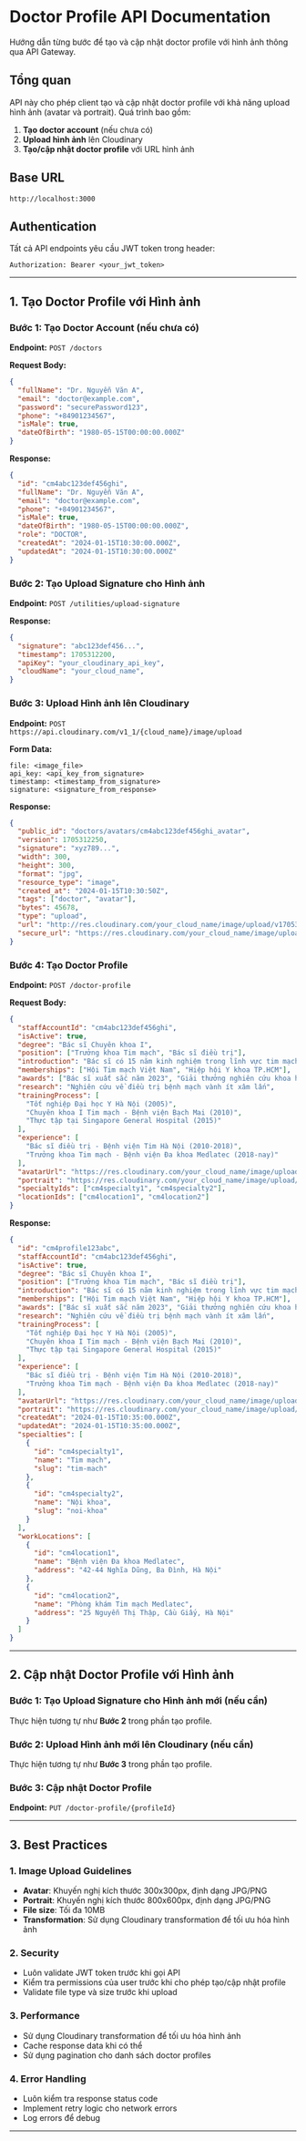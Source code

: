 # Doctor Profile API Documentation

Hướng dẫn từng bước để tạo và cập nhật doctor profile với hình ảnh thông qua API Gateway.

## Tổng quan

API này cho phép client tạo và cập nhật doctor profile với khả năng upload hình ảnh (avatar và portrait). Quá trình bao gồm:

1. **Tạo doctor account** (nếu chưa có)
2. **Upload hình ảnh** lên Cloudinary
3. **Tạo/cập nhật doctor profile** với URL hình ảnh

## Base URL

```
http://localhost:3000
```

## Authentication

Tất cả API endpoints yêu cầu JWT token trong header:

```
Authorization: Bearer <your_jwt_token>
```

---

## 1. Tạo Doctor Profile với Hình ảnh

### Bước 1: Tạo Doctor Account (nếu chưa có)

**Endpoint:** `POST /doctors`

**Request Body:**
```json
{
  "fullName": "Dr. Nguyễn Văn A",
  "email": "doctor@example.com",
  "password": "securePassword123",
  "phone": "+84901234567",
  "isMale": true,
  "dateOfBirth": "1980-05-15T00:00:00.000Z"
}
```

**Response:**
```json
{
  "id": "cm4abc123def456ghi",
  "fullName": "Dr. Nguyễn Văn A",
  "email": "doctor@example.com",
  "phone": "+84901234567",
  "isMale": true,
  "dateOfBirth": "1980-05-15T00:00:00.000Z",
  "role": "DOCTOR",
  "createdAt": "2024-01-15T10:30:00.000Z",
  "updatedAt": "2024-01-15T10:30:00.000Z"
}
```

### Bước 2: Tạo Upload Signature cho Hình ảnh

**Endpoint:** `POST /utilities/upload-signature`

**Response:**
```json
{
  "signature": "abc123def456...",
  "timestamp": 1705312200,
  "apiKey": "your_cloudinary_api_key",
  "cloudName": "your_cloud_name",
}
```

### Bước 3: Upload Hình ảnh lên Cloudinary

**Endpoint:** `POST https://api.cloudinary.com/v1_1/{cloud_name}/image/upload`

**Form Data:**
```
file: <image_file>
api_key: <api_key_from_signature>
timestamp: <timestamp_from_signature>
signature: <signature_from_response>
```

**Response:**
```json
{
  "public_id": "doctors/avatars/cm4abc123def456ghi_avatar",
  "version": 1705312250,
  "signature": "xyz789...",
  "width": 300,
  "height": 300,
  "format": "jpg",
  "resource_type": "image",
  "created_at": "2024-01-15T10:30:50Z",
  "tags": ["doctor", "avatar"],
  "bytes": 45678,
  "type": "upload",
  "url": "http://res.cloudinary.com/your_cloud_name/image/upload/v1705312250/doctors/avatars/cm4abc123def456ghi_avatar.jpg",
  "secure_url": "https://res.cloudinary.com/your_cloud_name/image/upload/v1705312250/doctors/avatars/cm4abc123def456ghi_avatar.jpg"
}
```

### Bước 4: Tạo Doctor Profile

**Endpoint:** `POST /doctor-profile`

**Request Body:**
```json
{
  "staffAccountId": "cm4abc123def456ghi",
  "isActive": true,
  "degree": "Bác sĩ Chuyên khoa I",
  "position": ["Trưởng khoa Tim mạch", "Bác sĩ điều trị"],
  "introduction": "Bác sĩ có 15 năm kinh nghiệm trong lĩnh vực tim mạch...",
  "memberships": ["Hội Tim mạch Việt Nam", "Hiệp hội Y khoa TP.HCM"],
  "awards": ["Bác sĩ xuất sắc năm 2023", "Giải thưởng nghiên cứu khoa học"],
  "research": "Nghiên cứu về điều trị bệnh mạch vành ít xâm lấn",
  "trainingProcess": [
    "Tốt nghiệp Đại học Y Hà Nội (2005)",
    "Chuyên khoa I Tim mạch - Bệnh viện Bạch Mai (2010)",
    "Thực tập tại Singapore General Hospital (2015)"
  ],
  "experience": [
    "Bác sĩ điều trị - Bệnh viện Tim Hà Nội (2010-2018)",
    "Trưởng khoa Tim mạch - Bệnh viện Đa khoa Medlatec (2018-nay)"
  ],
  "avatarUrl": "https://res.cloudinary.com/your_cloud_name/image/upload/v1705312250/doctors/avatars/cm4abc123def456ghi_avatar.jpg",
  "portrait": "https://res.cloudinary.com/your_cloud_name/image/upload/v1705312300/doctors/portraits/cm4abc123def456ghi_portrait.jpg",
  "specialtyIds": ["cm4specialty1", "cm4specialty2"],
  "locationIds": ["cm4location1", "cm4location2"]
}
```

**Response:**
```json
{
  "id": "cm4profile123abc",
  "staffAccountId": "cm4abc123def456ghi",
  "isActive": true,
  "degree": "Bác sĩ Chuyên khoa I",
  "position": ["Trưởng khoa Tim mạch", "Bác sĩ điều trị"],
  "introduction": "Bác sĩ có 15 năm kinh nghiệm trong lĩnh vực tim mạch...",
  "memberships": ["Hội Tim mạch Việt Nam", "Hiệp hội Y khoa TP.HCM"],
  "awards": ["Bác sĩ xuất sắc năm 2023", "Giải thưởng nghiên cứu khoa học"],
  "research": "Nghiên cứu về điều trị bệnh mạch vành ít xâm lấn",
  "trainingProcess": [
    "Tốt nghiệp Đại học Y Hà Nội (2005)",
    "Chuyên khoa I Tim mạch - Bệnh viện Bạch Mai (2010)",
    "Thực tập tại Singapore General Hospital (2015)"
  ],
  "experience": [
    "Bác sĩ điều trị - Bệnh viện Tim Hà Nội (2010-2018)",
    "Trưởng khoa Tim mạch - Bệnh viện Đa khoa Medlatec (2018-nay)"
  ],
  "avatarUrl": "https://res.cloudinary.com/your_cloud_name/image/upload/v1705312250/doctors/avatars/cm4abc123def456ghi_avatar.jpg",
  "portrait": "https://res.cloudinary.com/your_cloud_name/image/upload/v1705312300/doctors/portraits/cm4abc123def456ghi_portrait.jpg",
  "createdAt": "2024-01-15T10:35:00.000Z",
  "updatedAt": "2024-01-15T10:35:00.000Z",
  "specialties": [
    {
      "id": "cm4specialty1",
      "name": "Tim mạch",
      "slug": "tim-mach"
    },
    {
      "id": "cm4specialty2", 
      "name": "Nội khoa",
      "slug": "noi-khoa"
    }
  ],
  "workLocations": [
    {
      "id": "cm4location1",
      "name": "Bệnh viện Đa khoa Medlatec",
      "address": "42-44 Nghĩa Dũng, Ba Đình, Hà Nội"
    },
    {
      "id": "cm4location2",
      "name": "Phòng khám Tim mạch Medlatec",
      "address": "25 Nguyễn Thị Thập, Cầu Giấy, Hà Nội"
    }
  ]
}
```

---

## 2. Cập nhật Doctor Profile với Hình ảnh

### Bước 1: Tạo Upload Signature cho Hình ảnh mới (nếu cần)

Thực hiện tương tự như **Bước 2** trong phần tạo profile.

### Bước 2: Upload Hình ảnh mới lên Cloudinary (nếu cần)

Thực hiện tương tự như **Bước 3** trong phần tạo profile.

### Bước 3: Cập nhật Doctor Profile

**Endpoint:** `PUT /doctor-profile/{profileId}`

---

## 3. Best Practices

### 1. Image Upload Guidelines

- **Avatar**: Khuyến nghị kích thước 300x300px, định dạng JPG/PNG
- **Portrait**: Khuyến nghị kích thước 800x600px, định dạng JPG/PNG
- **File size**: Tối đa 10MB
- **Transformation**: Sử dụng Cloudinary transformation để tối ưu hóa hình ảnh

### 2. Security

- Luôn validate JWT token trước khi gọi API
- Kiểm tra permissions của user trước khi cho phép tạo/cập nhật profile
- Validate file type và size trước khi upload

### 3. Performance

- Sử dụng Cloudinary transformation để tối ưu hóa hình ảnh
- Cache response data khi có thể
- Sử dụng pagination cho danh sách doctor profiles

### 4. Error Handling

- Luôn kiểm tra response status code
- Implement retry logic cho network errors
- Log errors để debug

---